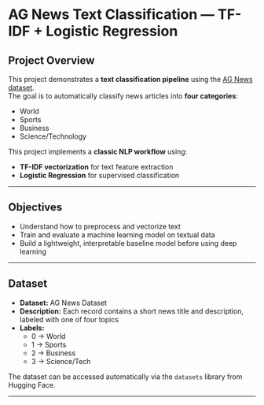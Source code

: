 # AG News Text Classification — TF-IDF + Logistic Regression

## Project Overview
This project demonstrates a **text classification pipeline** using the [AG News dataset](https://www.kaggle.com/datasets/amananandrai/ag-news-classification-dataset).  
The goal is to automatically classify news articles into **four categories**:
- World
- Sports
- Business
- Science/Technology

This project implements a **classic NLP workflow** using:
- **TF-IDF vectorization** for text feature extraction
- **Logistic Regression** for supervised classification

---

## Objectives
- Understand how to preprocess and vectorize text
- Train and evaluate a machine learning model on textual data
- Build a lightweight, interpretable baseline model before using deep learning

---

## Dataset
- **Dataset:** AG News Dataset  
- **Description:** Each record contains a short news title and description, labeled with one of four topics  
- **Labels:**
  - 0 → World  
  - 1 → Sports  
  - 2 → Business  
  - 3 → Science/Tech  

The dataset can be accessed automatically via the `datasets` library from Hugging Face.

---
